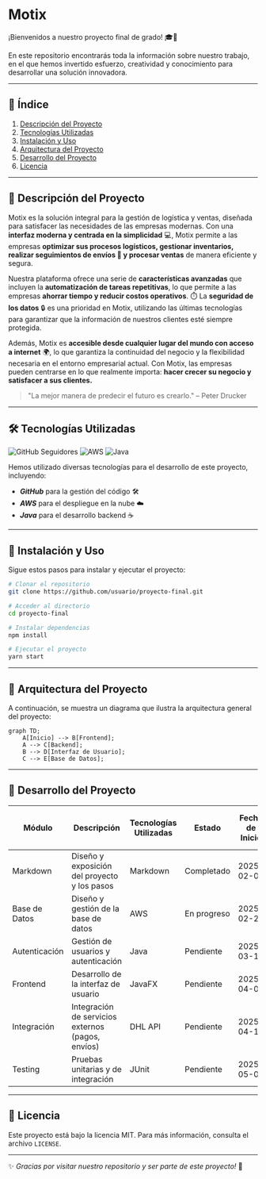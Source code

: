 # Motix

¡Bienvenidos a nuestro proyecto final de grado! :mortar_board::rocket:

En este repositorio encontrarás toda la información sobre nuestro trabajo, en el que hemos invertido esfuerzo, creatividad y conocimiento para desarrollar una solución innovadora.

---

## :book: Índice
1. [Descripción del Proyecto](#descripción-del-proyecto)
2. [Tecnologías Utilizadas](#tecnologías-utilizadas)
3. [Instalación y Uso](#instalación-y-uso)
4. [Arquitectura del Proyecto](#arquitectura-del-proyecto)
5. [Desarrollo del Proyecto](#desarrollo-del-proyecto)
6. [Licencia](#licencia)

---

## :pushpin: Descripción del Proyecto
<a name="descripción-del-proyecto"></a>

Motix es la solución integral para la gestión de logística y ventas, diseñada para satisfacer las necesidades de las empresas modernas. 
Con una **interfaz moderna y centrada en la simplicidad** :computer:, Motix permite a las empresas **optimizar sus procesos logísticos, gestionar inventarios, realizar seguimientos de envíos :truck: y procesar ventas** de manera eficiente y segura.

Nuestra plataforma ofrece una serie de **características avanzadas** que incluyen la **automatización de tareas repetitivas**, lo que permite a las empresas **ahorrar tiempo y reducir costos operativos**. :stopwatch: La **seguridad de los datos** :lock: es una prioridad en Motix, utilizando las últimas tecnologías para garantizar que la información de nuestros clientes esté siempre protegida.

Además, Motix es **accesible desde cualquier lugar del mundo con acceso a internet** :earth_africa:, lo que garantiza la continuidad del negocio y la flexibilidad necesaria en el entorno empresarial actual. Con Motix, las empresas pueden centrarse en lo que realmente importa: **hacer crecer su negocio y satisfacer a sus clientes.**

> "La mejor manera de predecir el futuro es crearlo." – Peter Drucker

---

## :hammer_and_wrench: Tecnologías Utilizadas
<a name="tecnologías-utilizadas"></a>

![GitHub Seguidores](https://img.shields.io/github/followers/usuario?style=social)
![AWS](https://img.shields.io/badge/AWS-%23FF9900.svg?style=flat&logo=amazon-aws&logoColor=white)
![Java](https://img.shields.io/badge/Java-%23ED8B00.svg?style=flat&logo=openjdk&logoColor=white)

Hemos utilizado diversas tecnologías para el desarrollo de este proyecto, incluyendo:
- ***GitHub*** para la gestión del código :hammer_and_wrench:
- ***AWS*** para el despliegue en la nube :cloud:
- ***Java*** para el desarrollo backend :coffee:

---

## :rocket: Instalación y Uso
<a name="instalación-y-uso"></a>

Sigue estos pasos para instalar y ejecutar el proyecto:
```bash
# Clonar el repositorio
git clone https://github.com/usuario/proyecto-final.git

# Acceder al directorio
cd proyecto-final

# Instalar dependencias
npm install

# Ejecutar el proyecto
yarn start
```

---

## :triangular_ruler: Arquitectura del Proyecto
<a name="arquitectura-del-proyecto"></a>

A continuación, se muestra un diagrama que ilustra la arquitectura general del proyecto:

```mermaid
graph TD;
    A[Inicio] --> B[Frontend];
    A --> C[Backend];
    B --> D[Interfaz de Usuario];
    C --> E[Base de Datos];
```

---

## :wrench: Desarrollo del Proyecto
<a name="desarrollo-del-proyecto"></a>

| Módulo         | Descripción                                      | Tecnologías Utilizadas | Estado       | Fecha de Inicio | Fecha Estimada de Finalización |
|----------------|--------------------------------------------------|------------------------|--------------|-----------------|--------------------------------|
| Markdown       | Diseño y exposición del proyecto y los pasos     | Markdown               | Completado   | 2025-02-01      | 2025-02-09                     |
| Base de Datos  | Diseño y gestión de la base de datos             | AWS                    | En progreso  | 2025-02-28      | 2025-03-15                     |
| Autenticación  | Gestión de usuarios y autenticación              | Java                   | Pendiente    | 2025-03-16      | 2025-03-31                     |
| Frontend       | Desarrollo de la interfaz de usuario             | JavaFX                 | Pendiente    | 2025-04-01      | 2025-04-15                     |
| Integración    | Integración de servicios externos (pagos, envíos)| DHL API                | Pendiente    | 2025-04-16      | 2025-04-30                     |
| Testing        | Pruebas unitarias y de integración               | JUnit                  | Pendiente    | 2025-05-01      | 2025-05.15                     |

---

## :scroll: Licencia
<a name="licencia"></a>

Este proyecto está bajo la licencia MIT. Para más información, consulta el archivo `LICENSE`.

---

:sparkles: _Gracias por visitar nuestro repositorio y ser parte de este proyecto!_ :rocket:
